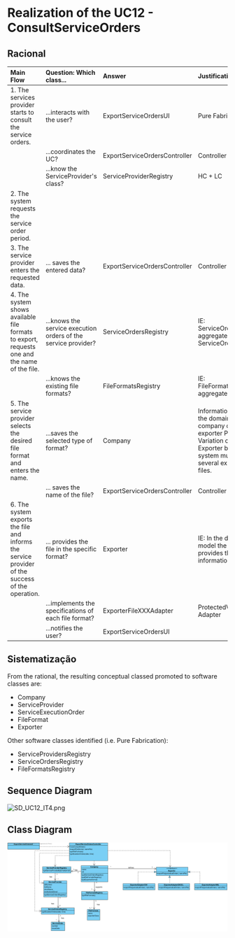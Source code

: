 ﻿# Realization of the UC12 - ConsultServiceOrders

## Racional

| Main Flow                                            | Question: Which class...                                    | Answer   | Justification                                                                                     |
|:-------------------------------------------------------------------------------------------------------|:------------------------------------------------------------|:-----------------------------------------------|:---------------------------------------------------------------------------------------------------------------------|
| 1. The services provider starts to consult the service orders.| ...interacts with the user? | ExportServiceOrdersUI | Pure Fabrication |
| | ...coordinates the UC? |ExportServiceOrdersController|Controller|
| | ...know the ServiceProvider's class?|ServiceProviderRegistry| HC + LC |
| 2. The system requests the service order period. | | ||
| 3. The service provider enters the requested data.|... saves the entered data?|ExportServiceOrdersController|Controller|
| 4. The system shows available file formats to export, requests one and the name of the file. | ...knows the service execution orders of the service provider?| ServiceOrdersRegistry | IE: ServiceOrdersRegistry aggregate ServiceOrders|
| | ...knows the existing file formats? | FileFormatsRegistry | IE: FileFormatsRegistry aggregate FileFormats |
| 5. The service provider selects the desired file format and enters the name.| ...saves the selected type of format? | Company | Information Expert: In the domain model, company defines the exporter Protected Variation on the Exporter because the system must support several exporters of files.
||... saves the name of the file?|ExportServiceOrdersController| Controller
| 6. The system exports the file and informs the service provider of the success of the operation. | ... provides the file in the specific format? | Exporter | IE: In the domain model the exporter provides that information |
| | ...implements the specifications of each file format? | ExporterFileXXXAdapter | ProtectedVariation + Adapter |
| | ...notifies the user? | ExportServiceOrdersUI | | |

## Sistematização ##

From the rational, the resulting conceptual classed promoted to software classes are:
 * Company
 * ServiceProvider
 * ServiceExecutionOrder
 * FileFormat
 * Exporter

Other software classes identified (i.e. Pure Fabrication):

 * ServiceProvidersRegistry
 * ServiceOrdersRegistry
 * FileFormatsRegistry

## Sequence Diagram
![SD_UC12_IT4.png](SD_UC12_IT4.png)

## Class Diagram
![CD_UC12_IT4](CD_UC12_IT4.png)